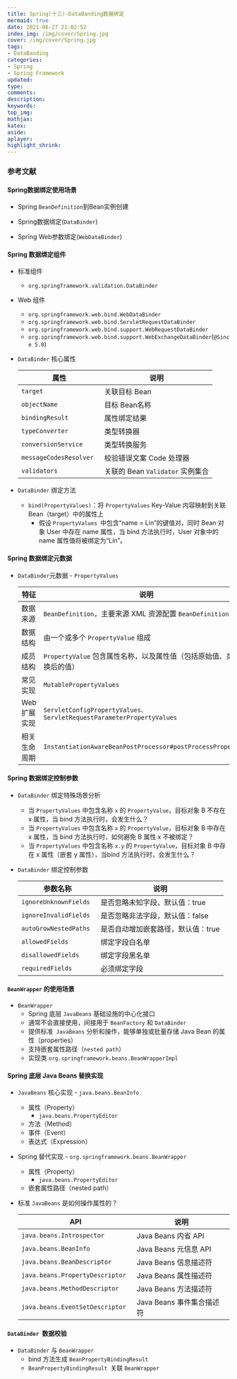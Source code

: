 ```yaml
---
title: Spring(十三)-DataBanding数据绑定
mermaid: true
date: 2021-06-27 21:02:52
index_img: /img/cover/Spring.jpg
cover: /img/cover/Spring.jpg
tags:
- DataBanding
categories:
- Spring
- Spring Framework
updated:
type:
comments:
description:
keywords:
top_img:
mathjax:
katex:
aside:
aplayer:
highlight_shrink:
---
```


### 参考文献

#### Spring数据绑定使用场景

* Spring `BeanDefinition`到Bean实例创建

* Spring数据绑定(`DataBinder`)

* Spring Web参数绑定(`WebDataBinder`)

#### Spring 数据绑定组件  

* 标准组件
  * `org.springframework.validation.DataBinder`
* Web 组件
  * `org.springframework.web.bind.WebDataBinder`
  * `org.springframework.web.bind.ServletRequestDataBinder`
  * `org.springframework.web.bind.support.WebRequestDataBinder`
  * `org.springframework.web.bind.support.WebExchangeDataBinder`(`@Since 5.0`)

* `DataBinder` 核心属性  

  | 属性                    | 说明                             |
  | ----------------------- | -------------------------------- |
  | `target `               | 关联目标 Bean                    |
  | `objectName `           | 目标 Bean名称                    |
  | `bindingResult `        | 属性绑定结果                     |
  | `typeConverter`         | 类型转换器                       |
  | `conversionService `    | 类型转换服务                     |
  | `messageCodesResolver ` | 校验错误文案 Code 处理器         |
  | `validators`            | 关联的 Bean `Validator` 实例集合 |

* `DataBinder` 绑定方法  
  * `bind(PropertyValues)`：将 `PropertyValues` Key-Value 内容映射到关联 Bean（target）中的属性上
    *  假设 `PropertyValues `中包含“name = Lin”的键值对，同时 Bean 对象 User 中存在 name
      属性，当 bind 方法执行时，User 对象中的 name 属性值将被绑定为“Lin”。  

#### Spring 数据绑定元数据  

* `DataBinder`元数据 - `PropertyValues`  

  | 特征         | 说明                                                         |
  | ------------ | ------------------------------------------------------------ |
  | 数据来源     | `BeanDefinition`，主要来源 XML 资源配置 `BeanDefinition`     |
  | 数据结构     | 由一个或多个 `PropertyValue` 组成                            |
  | 成员结构     | `PropertyValue` 包含属性名称，以及属性值（包括原始值、类型转换后的值） |
  | 常见实现     | `MutablePropertyValues`                                      |
  | Web 扩展实现 | `ServletConfigPropertyValues、ServletRequestParameterPropertyValues` |
  | 相关生命周期 | `InstantiationAwareBeanPostProcessor#postProcessProperties`  |

#### Spring 数据绑定控制参数  

* `DataBinder` 绑定特殊场景分析
  * 当 `PropertyValues` 中包含名称 `x` 的 `PropertyValue`，目标对象 B 不存在 x 属性，当 bind 方法执行时，会发生什么？
  * 当 `PropertyValues` 中包含名称 `x` 的 `PropertyValue`，目标对象 B 中存在 x 属性，当 bind 方法执行时，如何避免 B 属性 x 不被绑定？
  * 当 `PropertyValues` 中包含名称 `x.y` 的 `PropertyValue`，目标对象 B 中存在 x 属性（嵌套 y 属性），当bind 方法执行时，会发生什么？  

* `DataBinder` 绑定控制参数  

  | 参数名称               | 说明                               |
  | ---------------------- | ---------------------------------- |
  | `ignoreUnknownFields ` | 是否忽略未知字段，默认值：true     |
  | `ignoreInvalidFields ` | 是否忽略非法字段，默认值：false    |
  | `autoGrowNestedPaths`  | 是否自动增加嵌套路径，默认值：true |
  | `allowedFields `       | 绑定字段白名单                     |
  | `disallowedFields `    | 绑定字段黑名单                     |
  | `requiredFields `      | 必须绑定字段                       |

#### `BeanWrapper` 的使用场景  

* `BeanWrapper`
  * Spring 底层 `JavaBeans` 基础设施的中心化接口
  * 通常不会直接使用，间接用于 `BeanFactory` 和 `DataBinder`
  *  提供标准` JavaBeans` 分析和操作，能够单独或批量存储 Java Bean 的属性（properties）
  * 支持嵌套属性路径（`nested path`）
  * 实现类 `org.springframework.beans.BeanWrapperImpl  `

#### Spring 底层 Java Beans 替换实现  

* `JavaBeans` 核心实现 - `java.beans.BeanInfo`
  * 属性（Property）
    * `java.beans.PropertyEditor`
  * 方法（Method）
  * 事件（Event）
  * 表达式（Expression）
* Spring 替代实现 - `org.springframework.beans.BeanWrapper`
  * 属性（Property）
    * `java.beans.PropertyEditor`
  * 嵌套属性路径（nested path）  

* 标准 `JavaBeans` 是如何操作属性的？  

  | API                              | 说明                      |
  | -------------------------------- | ------------------------- |
  | `java.beans.Introspector`        | Java Beans 内省 API       |
  | `java.beans.BeanInfo`            | Java Beans 元信息 API     |
  | `java.beans.BeanDescriptor`      | Java Beans 信息描述符     |
  | `java.beans.PropertyDescriptor ` | Java Beans 属性描述符     |
  | `java.beans.MethodDescriptor `   | Java Beans 方法描述符     |
  | `java.beans.EventSetDescriptor`  | Java Beans 事件集合描述符 |

#### `DataBinder `数据校验  

* `DataBinder` 与 `BeanWrapper`
  * bind 方法生成 `BeanPropertyBindingResult`
  * `BeanPropertyBindingResult `关联 `BeanWrapper `
